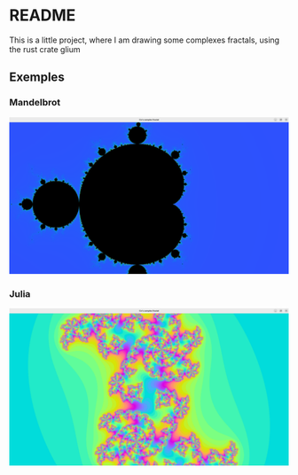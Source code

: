 # README

This is a little project, where I am drawing some complexes fractals, using the rust crate glium

## Exemples

### Mandelbrot

![Mandelbrot](./images/mandelbrot.png)

### Julia

![Julia](./images/julia.png)
